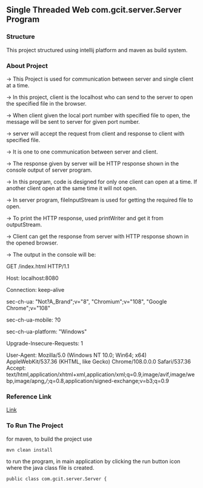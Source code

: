 ## Single Threaded Web com.gcit.server.Server Program
### Structure
This project structured using intellij platform and maven as build system.
### About Project
-> This Project is used for communication between server and single client at a time.

-> In this project, client is the localhost who can send to the server to open the specified file in the browser.

-> When client given the local port number with specified file to open, the message will be sent to server for given port number.

-> server will accept the request from client and response to client with specified file.

-> It is one to one communication between server and client.

-> The response given by server will be HTTP response shown in the console output of server program.

-> In this program, code is designed for only one client can open at a time. If another client open at the same time it will not open.

-> In server program, fileInputStream is used for getting the required file to open.

-> To print the HTTP response, used printWriter and get it from outputStream.

-> Client can get the response from server with HTTP response shown in the opened browser.

-> The output in the console will be:

GET /index.html HTTP/1.1

Host: localhost:8080

Connection: keep-alive

sec-ch-ua: "Not?A_Brand";v="8", "Chromium";v="108", "Google Chrome";v="108"

sec-ch-ua-mobile: ?0

sec-ch-ua-platform: "Windows"

Upgrade-Insecure-Requests: 1

User-Agent: Mozilla/5.0 (Windows NT 10.0; Win64; x64) AppleWebKit/537.36 (KHTML, like Gecko) Chrome/108.0.0.0 Safari/537.36
Accept: text/html,application/xhtml+xml,application/xml;q=0.9,image/avif,image/webp,image/apng,*/*;q=0.8,application/signed-exchange;v=b3;q=0.9

### Reference Link

[Link]( https://javarevisited.blogspot.com/2014/04/10-jdk-7-features-to-revisit-before-you.html#ixzz7oBm7RCKO
)

### To Run The Project
for maven, to build the project use
```
mvn clean install
```
to run the program, in main application by clicking the run button icon where the java class file is created.
```bash
public class com.gcit.server.Server {
```